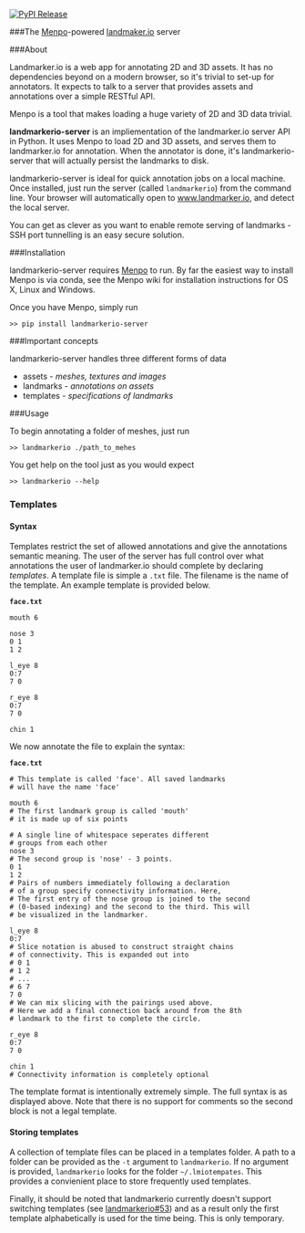 [![PyPI Release](http://img.shields.io/pypi/v/landmarkerio-server.svg?style=flat)](https://pypi.python.org/pypi/landmarkerio-server)

###The [Menpo](https://github.com/menpo/menpo)-powered [landmaker.io](https://github.com/menpo/landmarker.io) server

###About

Landmarker.io is a web app for annotating 2D and 3D assets. It has no
dependencies beyond on a modern browser, so it's trivial to set-up for
annotators. It expects to talk to a server that provides assets and annotations
over a simple RESTful API.

Menpo is a tool that makes loading a huge variety of 2D and 3D data trivial.

**landmarkerio-server** is an impliementation of the landmarker.io server API
in Python. It uses Menpo to load 2D and 3D assets, and serves them to
landmarker.io for annotation. When the annotator is done, it's
landmarkerio-server that will actually persist the landmarks to disk.

landmarkerio-server is ideal for quick annotation jobs on a local machine.
Once installed, just run the server (called `landmarkerio`) from the command
line. Your browser will automatically open to www.landmarker.io, and detect
the local server.

You can get as clever as you want to enable remote serving of landmarks -
SSH port tunnelling is an easy secure solution.

###Installation

landmarkerio-server requires [Menpo](https://github.com/menpo/menpo) to run. By
far the easiest way to install Menpo is via conda, see the Menpo wiki for
installation instructions for OS X, Linux and Windows.

Once you have Menpo, simply run

```
>> pip install landmarkerio-server
```

###Important concepts

landmarkerio-server handles three different forms of data

- assets - *meshes, textures and images*
- landmarks - *annotations on assets*
- templates - *specifications of landmarks*


###Usage

To begin annotating a folder of meshes, just run
```
>> landmarkerio ./path_to_mehes
```

You get help on the tool just as you would expect

```
>> landmarkerio --help
```

### Templates

#### Syntax

Templates restrict the set of allowed annotations and give the annotations 
semantic meaning. The user of the server has full control over what
annotations the user of landmarker.io should complete by declaring *templates*.
A template file is simple a `.txt` file. The filename is the name of the template.
An example template is provided below.

**`face.txt`**
```text
mouth 6

nose 3
0 1
1 2

l_eye 8
0:7
7 0

r_eye 8
0:7
7 0

chin 1

```
We now annotate the file to explain the syntax:

**`face.txt`**
```
# This template is called 'face'. All saved landmarks
# will have the name 'face'
```

```text
mouth 6
# The first landmark group is called 'mouth'
# it is made up of six points 

# A single line of whitespace seperates different
# groups from each other
nose 3
# The second group is 'nose' - 3 points.
0 1
1 2
# Pairs of numbers immediately following a declaration
# of a group specify connectivity information. Here,
# The first entry of the nose group is joined to the second
# (0-based indexing) and the second to the third. This will
# be visualized in the landmarker.

l_eye 8
0:7
# Slice notation is abused to construct straight chains
# of connectivity. This is expanded out into
# 0 1
# 1 2
# ...
# 6 7
7 0
# We can mix slicing with the pairings used above.
# Here we add a final connection back around from the 8th
# landmark to the first to complete the circle.

r_eye 8
0:7
7 0

chin 1
# Connectivity information is completely optional

```
The template format is intentionally extremely simple. The full
syntax is as displayed above. Note that there is no support for comments
so the second block is not a legal template.

#### Storing templates

A collection of template files can be placed in a templates folder.
A path to a folder can be provided as the `-t` argument to 
`landmarkerio`. If no argument is provided, `landmarkerio` looks for
the folder `~/.lmiotempates`. This provides a convienient place to 
store frequently used templates.

Finally, it should be noted that landmarkerio currently doesn't support
switching templates (see 
[landmarkerio#53](https://github.com/menpo/landmarker.io/issues/53)) and
as a result only the first template alphabetically is used for the time
being. This is only temporary.
